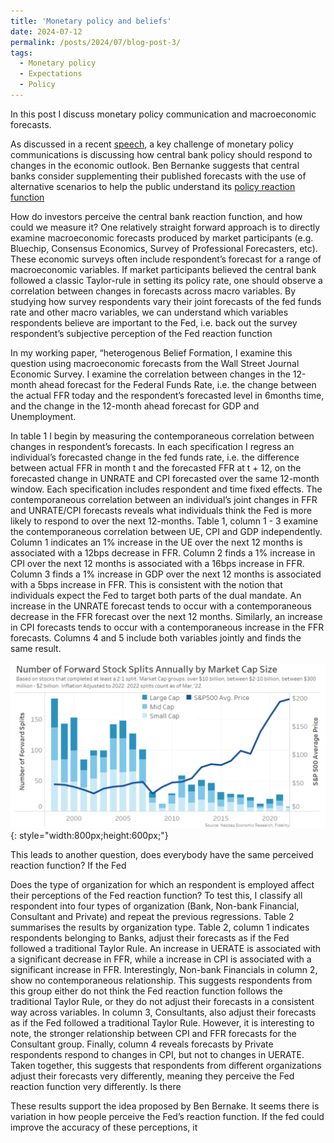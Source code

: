 ```yaml
---
title: 'Monetary policy and beliefs'
date: 2024-07-12
permalink: /posts/2024/07/blog-post-3/
tags:
  - Monetary policy
  - Expectations
  - Policy
---
```



In this post I discuss monetary policy communication and macroeconomic forecasts.


As discussed in a recent [speech](https://www.federalreserve.gov/newsevents/speech/cook20240710a.htm), a key challenge of monetary policy communications is discussing how central bank policy should respond to changes in the economic outlook. Ben Bernanke suggests that central banks consider supplementing their published forecasts with the use of alternative scenarios to help the public understand its [policy reaction function]( https://www.bankofengland.co.uk/independent-evaluation-office/forecasting-for-monetary-policy-making-and-communication-at-the-bank-of-england-a-review/forecasting-for-monetary-policy-making-and-communication-at-the-bank-of-england-a-review)

How do investors perceive the central bank reaction function, and how could we measure it? One relatively straight forward approach is to directly examine macroeconomic forecasts produced by market participants (e.g. Bluechip, Consensus Economics, Survey of Professional Forecasters, etc). These economic surveys often include respondent’s forecast for a range of macroeconomic variables. If market participants believed the central bank followed a classic Taylor-rule in setting its policy rate, one should observe a correlation between changes in forecasts across macro variables. By studying how survey respondents vary their joint forecasts of the fed funds rate and other macro variables, we can understand which variables respondents believe are important to the Fed, i.e. back out the survey respondent’s subjective perception of the Fed reaction function

In my working paper, “heterogenous Belief Formation, I examine this question using macroeconomic forecasts from the Wall Street Journal Economic Survey. I examine the correlation between changes in the 12-month ahead forecast for the Federal Funds Rate, i.e. the change between the actual FFR today and the respondent’s forecasted level in 6months time, and the change in the 12-month ahead forecast for GDP and Unemployment. 

In table 1 I begin by measuring the contemporaneous correlation between changes in respondent’s forecasts. In each specification I regress an individual’s forecasted change in the fed funds
rate, i.e. the difference between actual FFR in month t and the forecasted FFR at t + 12,
on the forecasted change in UNRATE and CPI forecasted over the same 12-month window. Each specification includes respondent and time fixed effects. The contemporaneous correlation
between an individual’s joint changes in FFR and UNRATE/CPI forecasts reveals
what individuals think the Fed is more likely to respond to over the next 12-months. Table
1, column 1 - 3 examine the contemporaneous correlation between UE, CPI and GDP
independently. Column 1 indicates an 1% increase in the UE over the next 12 months is
associated with a 12bps decrease in FFR. Column 2 finds a 1% increase in CPI over the
next 12 months is associated with a 16bps increase in FFR. Column 3 finds a 1% increase in
GDP over the next 12 months is associated with a 5bps increase in FFR. This is consistent
with the notion that individuals expect the Fed to target both parts of the dual mandate.
An increase in the UNRATE forecast tends to occur with a contemporaneous decrease in
the FFR forecast over the next 12 months. Similarly, an increase in CPI forecasts tends to
occur with a contemporaneous increase in the FFR forecasts. Columns 4 and 5 include both
variables jointly and finds the same result.

![Alt text](/assets/images/Blog_2_Fig_1.PNG){: style="width:800px;height:600px;"}

This leads to another question, does everybody have the same perceived reaction function? If the Fed 


Does the type of organization for which an respondent is employed
affect their perceptions of the Fed reaction function? To test this, I classify all respondent
into four types of organization (Bank, Non-bank Financial, Consultant and Private) and
repeat the previous regressions. Table 2 summarises the results by organization type. Table
2, column 1 indicates respondents belonging to Banks, adjust their forecasts as if the Fed
followed a traditional Taylor Rule. An increase in UERATE is associated with a significant
decrease in FFR, while a increase in CPI is associated with a significant increase in FFR.
Interestingly, Non-bank Financials in column 2, show no contemporaneous relationship. This
suggests respondents from this group either do not think the Fed reaction function follows
the traditional Taylor Rule, or they do not adjust their forecasts in a consistent way across
variables. In column 3, Consultants, also adjust their forecasts as if the Fed followed a
traditional Taylor Rule. However, it is interesting to note, the stronger relationship between
CPI and FFR forecasts for the Consultant group. Finally, column 4 reveals forecasts by
Private respondents respond to changes in CPI, but not to changes in UERATE. Taken
together, this suggests that respondents from different organizations adjust their forecasts
very differently, meaning they perceive the Fed reaction function very differently. Is there

These results support the idea proposed by Ben Bernake. It seems there is variation in how people perceive the Fed’s reaction function. If the fed could improve the accuracy of these perceptions, it 
